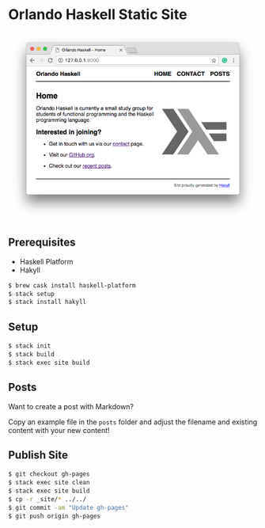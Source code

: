 # Orlando Haskell Static Site

![Orlando Haskell](images/sample-static-site.png)

## Prerequisites

- Haskell Platform
- Hakyll

```sh
$ brew cask install haskell-platform
$ stack setup
$ stack install hakyll
```

## Setup

```sh
$ stack init
$ stack build
$ stack exec site build
```

## Posts

Want to create a post with Markdown?

Copy an example file in the `posts` folder and adjust the filename and existing
content with your new content!

## Publish Site

```sh
$ git checkout gh-pages
$ stack exec site clean
$ stack exec site build
$ cp -r _site/* ../../
$ git commit -am "Update gh-pages"
$ git push origin gh-pages
```

